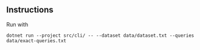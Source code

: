 ## Instructions

Run with

	dotnet run --project src/cli/ -- --dataset data/dataset.txt --queries data/exact-queries.txt
